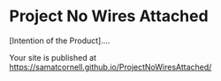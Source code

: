# Project No Wires Attached
[Intention of the Product]....


 Your site is published at https://samatcornell.github.io/ProjectNoWiresAttached/
